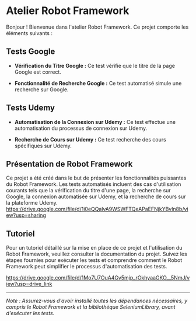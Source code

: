 # Atelier Robot Framework

Bonjour ! Bienvenue dans l'atelier Robot Framework. Ce projet comporte les éléments suivants :

## Tests Google

- **Vérification du Titre Google :** Ce test vérifie que le titre de la page Google est correct.

- **Fonctionnalité de Recherche Google :** Ce test automatisé simule une recherche sur Google.

## Tests Udemy

- **Automatisation de la Connexion sur Udemy :** Ce test effectue une automatisation du processus de connexion sur Udemy.

- **Recherche de Cours sur Udemy :** Ce test recherche des cours spécifiques sur Udemy.

## Présentation de Robot Framework

Ce projet a été créé dans le but de présenter les fonctionnalités puissantes du Robot Framework. Les tests automatisés incluent des cas d'utilisation courants tels que la vérification du titre d'une page, la recherche sur Google, la connexion automatisée sur Udemy, et la recherche de cours sur la plateforme Udemy.
https://drive.google.com/file/d/1i0eQQalvA9WSWFTQeAPaEFNjkYBvln8b/view?usp=sharing

## Tutoriel

Pour un tutoriel détaillé sur la mise en place de ce projet et l'utilisation du Robot Framework, veuillez consulter la documentation du projet. Suivez les étapes fournies pour exécuter les tests et comprendre comment le Robot Framework peut simplifier le processus d'automatisation des tests.

https://drive.google.com/file/d/1Mo7U7OuA4Gv5mjp_rOkhyaaGKO__5NmJ/view?usp=drive_link

---

*Note : Assurez-vous d'avoir installé toutes les dépendances nécessaires, y compris le Robot Framework et la bibliothèque SeleniumLibrary, avant d'exécuter les tests.*
